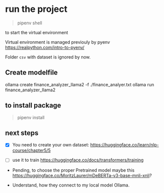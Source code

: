 # run the project

> pipenv shell

to start the virtual environment

Virtual environment is managed previouly by pyenv https://realpython.com/intro-to-pyenv/

Folder `csv` with dataset is ignored by now.

## Create modelfile

ollama create finance_analyzer_llama2 -f ./finance_analyer.txt
ollama run finance_analyzer_llama2

## to install package

> pipenv install <whatever>

## next steps

- [x] You need to create your own dataset: https://huggingface.co/learn/nlp-course/chapter5/5

- [ ] use it to train https://huggingface.co/docs/transformers/training

- Pending, to choose the proper Pretrained model maybe this https://huggingface.co/MoritzLaurer/mDeBERTa-v3-base-mnli-xnli?
  
- Understand, how they connect to my local model Ollama.


